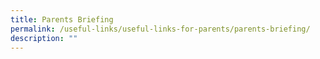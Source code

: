 ```yaml
---
title: Parents Briefing
permalink: /useful-links/useful-links-for-parents/parents-briefing/
description: ""
---
```

